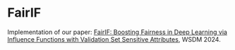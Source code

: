 # FairIF
Implementation of our paper: [FairIF: Boosting Fairness in Deep Learning via Influence Functions with Validation Set Sensitive Attributes](https://arxiv.org/pdf/2201.05759), WSDM 2024.
